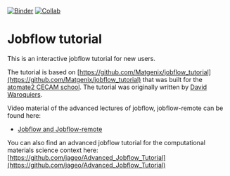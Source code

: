 [![Binder](https://mybinder.org/badge_logo.svg)](https://mybinder.org/v2/gh/JaGeo/BAM-jobflow-tutorial/HEAD?urlpath=%2Fdoc%2Ftree%2Fhandson_jobflow.ipynb)
[![Collab](https://colab.research.google.com/assets/colab-badge.svg)](https://colab.research.google.com/github/JaGeo/BAM-jobflow-tutorial/blob/main/handson_jobflow.ipynb)


# Jobflow tutorial
This is an interactive jobflow tutorial for new users.

The tutorial is based on [https://github.com/Matgenix/jobflow_tutorial](https://github.com/Matgenix/jobflow_tutorial) that was built for the [atomate2 CECAM school](https://www.cecam.org/workshop-details/automated-ab-initio-workflows-with-jobflow-and-atomate2-1276). The tutorial was originally written by [David Waroquiers](https://github.com/davidwaroquiers).

Video material of the advanced lectures of jobflow, jobflow-remote can be found here: 
- [Jobflow and Jobflow-remote](https://lhumos.org/collection/0/680bb4d7e4b0f0d2028027ce)


You can also find an advanced jobflow tutorial for the computational materials science context here:
[https://github.com/jageo/Advanced_Jobflow_Tutorial](https://github.com/jageo/Advanced_Jobflow_Tutorial)
